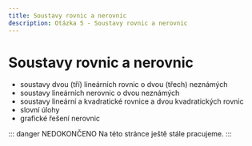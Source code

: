```yaml
---
title: Soustavy rovnic a nerovnic
description: Otázka 5 - Soustavy rovnic a nerovnic
---
```


# **Soustavy rovnic a nerovnic**

- soustavy dvou (tří) lineárních rovnic o dvou (třech) neznámých
- soustavy lineárních nerovnic o dvou neznámých
- soustavy lineární a kvadratické rovnice a dvou kvadratických rovnic
- slovní úlohy
- grafické řešení nerovnic

::: danger NEDOKONČENO
Na této stránce ještě stále pracujeme.
:::
